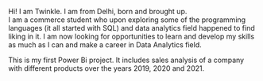 Hi! I am Twinkle. I am from Delhi, born and brought up.<br /> 
I am a commerce student who upon exploring some of the programming languages (it all started with SQL) and data analytics field happened to find liking in it. I am now looking for opportunities to learn and develop my skills as much as I can and make a career in Data Analytics field.<br /> 

This is my first Power Bi project. It includes sales analysis of a company with different products over the years 2019, 2020 and 2021. <br />


 
